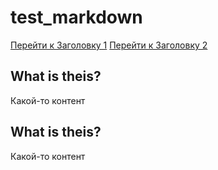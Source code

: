 # test_markdown


[Перейти к Заголовку 1](#title1)
[Перейти к Заголовку 2](#title1)

## <a id="title1">What is theis?</a>
Какой-то контент

## <a id="title1">What is theis?</a>
Какой-то контент
